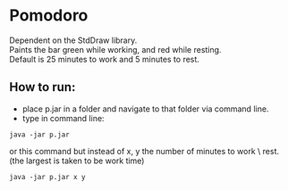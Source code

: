 # Pomodoro
Dependent on the StdDraw library. <br>
Paints the bar green while working, and red while resting. <br>
Default is 25 minutes to work and 5 minutes to rest. <br>
## How to run:
- place p.jar in a folder and navigate to that folder via command line.
- type in command line:
```
java -jar p.jar 
```
or this command but instead of x, y the number of minutes to work \ rest. (the largest is taken to be work time)
```
java -jar p.jar x y
```
